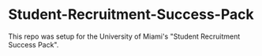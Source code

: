 # Student-Recruitment-Success-Pack
This repo was setup for the University of Miami's "Student Recruitment Success Pack".

